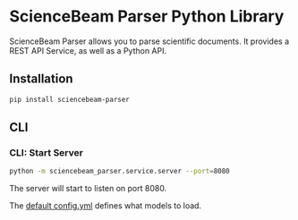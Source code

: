# ScienceBeam Parser Python Library

ScienceBeam Parser allows you to parse scientific documents. It provides a REST API Service, as well as a Python API.

## Installation

```bash
pip install sciencebeam-parser
```

## CLI

### CLI: Start Server

```bash
python -m sciencebeam_parser.service.server --port=8080
```

The server will start to listen on port 8080.

The [default config.yml](../sciencebeam_parser/resources/default_config/config.yml) defines what models to load.
